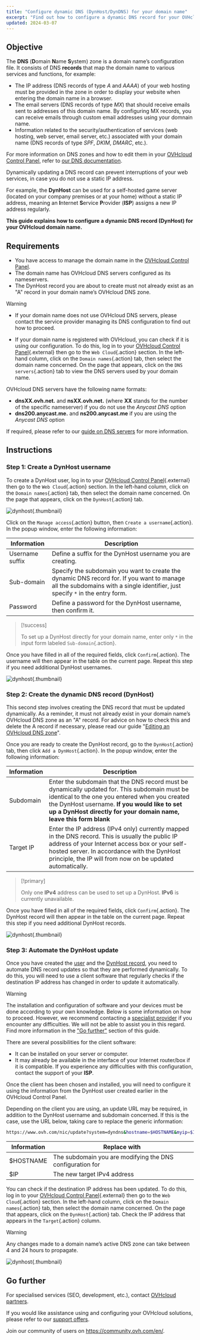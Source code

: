 ```yaml
---
title: "Configure dynamic DNS (DynHost/DynDNS) for your domain name"
excerpt: "Find out how to configure a dynamic DNS record for your OVHcloud domain name"
updated: 2024-03-07
---
```


## Objective

The **DNS** (**D**omain **N**ame **S**ystem) zone is a domain name’s configuration file. It consists of DNS **records** that map the domain name to various services and functions, for example:

- The IP address (DNS records of type *A* and *AAAA*) of your web hosting must be provided in the zone in order to display your website when entering the domain name in a browser.
- The email servers (DNS records of type *MX*) that should receive emails sent to addresses of this domain name. By configuring MX records, you can receive emails through custom email addresses using your domnain name.
- Information related to the security/authentication of services (web hosting, web server, email server, etc.) associated with your domain name (DNS records of type *SPF*, *DKIM*, *DMARC*, etc.).

For more information on DNS zones and how to edit them in your [OVHcloud Control Panel](/links//manager), refer to [our DNS documentation](/pages/web_cloud/domains/dns_zone_edit).

Dynamically updating a DNS record can prevent interruptions of your web services, in case you do not use a static IP address.

For example, the **DynHost** can be used for a self-hosted game server (located on your company premises or at your home) without a static IP address, meaning an **I**nternet **S**ervice **P**rovider (**ISP**) assigns a new IP address regularly.

**This guide explains how to configure a dynamic DNS record (DynHost) for your OVHcloud domain name.**

## Requirements

- You have access to manage the domain name in the [OVHcloud Control Panel](/links//manager).
- The domain name has OVHcloud DNS servers configured as its nameservers.
- The DynHost record you are about to create must not already exist as an "A" record in your domain name’s OVHcloud DNS zone.

> [!warning]
>
> - If your domain name does not use OVHcloud DNS servers, please contact the service provider managing its DNS configuration to find out how to proceed.
> 
> - If your domain name is registered with OVHcloud, you can check if it is using our configuration. To do this, log in to your [OVHcloud Control Panel](/links//manager){.external} then go to the `Web Cloud`{.action} section. In the left-hand column, click on the `Domain names`{.action} tab, then select the domain name concerned. On the page that appears, click on the `DNS servers`{.action} tab to view the DNS servers used by your domain name. 
>
> OVHcloud DNS servers have the following name formats: 
>
> - **dnsXX.ovh.net.** and **nsXX.ovh.net.** (where **XX** stands for the number of the specific nameserver) if you do not use the *Anycast DNS* option
> - **dns200.anycast.me.** and **ns200.anycast.me** if you are using the *Anycast DNS* option
> 
> If required, please refer to our [guide on DNS servers](/pages/web_cloud/domains/dns_server_general_information) for more information.
>

## Instructions

### Step 1: Create a DynHost username <a name="step1"></a>

To create a DynHost user, log in to your [OVHcloud Control Panel](/links//manager){.external} then go to the `Web Cloud`{.action} section. In the left-hand column, click on the `Domain names`{.action} tab, then select the domain name concerned. On the page that appears, click on the `DynHost`{.action} tab.

![dynhost](images/tab.png){.thumbnail}

Click on the `Manage access`{.action} button, then `Create a username`{.action}. In the popup window, enter the following information:

|Information|Description|
|---|---|
|Username suffix|Define a suffix for the DynHost username you are creating.|
|Sub-domain|Specify the subdomain you want to create the dynamic DNS record for. If you want to manage all the subdomains with a single identifier, just specify `*` in the entry form.|
|Password|Define a password for the DynHost username, then confirm it.|

> [!success]
>
> To set up a DynHost directly for your domain name, enter only `*` in the input form labeled `Sub-domain`{.action}.
>

Once you have filled in all of the required fields, click `Confirm`{.action}. The username will then appear in the table on the current page. Repeat this step if you need additional DynHost usernames.

![dynhost](images/create-a-dynhost-username.png){.thumbnail}

### Step 2: Create the dynamic DNS record (DynHost) <a name="step2"></a>

This second step involves creating the DNS record that must be updated dynamically. As a reminder, it must not already exist in your domain name’s OVHcloud DNS zone as an "A" record. For advice on how to check this and delete the A record if necessary, please read our guide "[Editing an OVHcloud DNS zone](/pages/web_cloud/domains/dns_zone_edit)".

Once you are ready to create the DynHost record, go to the `DynHost`{.action} tab, then click `Add a DynHost`{.action}. In the popup window, enter the following information:

|Information|Description|
|---|---|
|Subdomain|Enter the subdomain that the DNS record must be dynamically updated for. This subdomain must be identical to the one you entered when you created the DynHost username. **If you would like to set up a DynHost directly for your domain name, leave this form blank**|
|Target IP|Enter the IP address (IPv4 only) currently mapped in the DNS record. This is usually the public IP address of your Internet access box or your self-hosted server. In accordance with the DynHost principle, the IP will from now on be updated automatically.|

> [!primary]
>
> Only one **IPv4** address can be used to set up a DynHost. **IPv6** is currently unavailable.
>

Once you have filled in all of the required fields, click `Confirm`{.action}. The DynHost record will then appear in the table on the current page. Repeat this step if you need additional DynHost records.

![dynhost](images/create-a-dynhost.png){.thumbnail}

### Step 3: Automate the DynHost update

Once you have created the [user](#step1) and the [DynHost record](#step2), you need to automate DNS record updates so that they are performed dynamically. To do this, you will need to use a client software that regularly checks if the destination IP address has changed in order to update it automatically.

> [!warning]
>
> The installation and configuration of software and your devices must be done according to your own knowledge. Below is some information on how to proceed. However, we recommend contacting a [specialist provider](/links//partner) if you encounter any difficulties. We will not be able to assist you in this regard. 
> Find more information in the ["Go further"](#go-further) section of this guide.
>

There are several possibilities for the client software: 

- It can be installed on your server or computer.
- It may already be available in the interface of your Internet router/box if it is compatible. If you experience any difficulties with this configuration, contact the support of your **ISP**.

Once the client has been chosen and installed, you will need to configure it using the information from the DynHost user created earlier in the OVHcloud Control Panel.

Depending on the client you are using, an update URL may be required, in addition to the DynHost username and subdomain concerned. If this is the case, use the URL below, taking care to replace the generic information:

```bash
https://www.ovh.com/nic/update?system=dyndns&hostname=$HOSTNAME&myip=$IP
```

|Information|Replace with|
|---|---|
|$HOSTNAME|The subdomain you are modifying the DNS configuration for|
|$IP|The new target IPv4 address|

You can check if the destination IP address has been updated. To do this, log in to your [OVHcloud Control Panel](/links//manager){.external} then go to the `Web Cloud`{.action} section. In the left-hand column, click on the `Domain names`{.action} tab, then select the domain name concerned. On the page that appears, click on the `DynHost`{.action} tab. Check the IP address that appears in the `Target`{.action} column.

> [!warning]
>
> Any changes made to a domain name’s active DNS zone can take between 4 and 24 hours to propagate.
>

![dynhost](images/target.png){.thumbnail}

## Go further <a name="go-further"></a>

For specialised services (SEO, development, etc.), contact [OVHcloud partners](/links//partner).

If you would like assistance using and configuring your OVHcloud solutions, please refer to our [support offers](/links//support).

Join our community of users on <https://community.ovh.com/en/>. 
